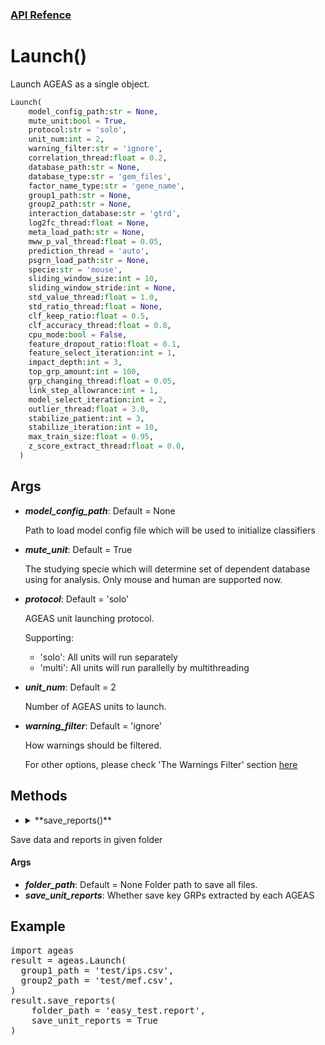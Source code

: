 ### [API Refence](https://nkmtmsys.github.io/Ageas/tutorial)


# Launch()
Launch AGEAS as a single object.
```python
Launch(
    model_config_path:str = None,
    mute_unit:bool = True,
    protocol:str = 'solo',
    unit_num:int = 2,
    warning_filter:str = 'ignore',
    correlation_thread:float = 0.2,
    database_path:str = None,
    database_type:str = 'gem_files',
    factor_name_type:str = 'gene_name',
    group1_path:str = None,
    group2_path:str = None,
    interaction_database:str = 'gtrd',
    log2fc_thread:float = None,
    meta_load_path:str = None,
    mww_p_val_thread:float = 0.05,
    prediction_thread = 'auto',
    psgrn_load_path:str = None,
    specie:str = 'mouse',
    sliding_window_size:int = 10,
    sliding_window_stride:int = None,
    std_value_thread:float = 1.0,
    std_ratio_thread:float = None,
    clf_keep_ratio:float = 0.5,
    clf_accuracy_thread:float = 0.8,
    cpu_mode:bool = False,
    feature_dropout_ratio:float = 0.1,
    feature_select_iteration:int = 1,
    impact_depth:int = 3,
    top_grp_amount:int = 100,
    grp_changing_thread:float = 0.05,
    link_step_allowrance:int = 1,
    model_select_iteration:int = 2,
    outlier_thread:float = 3.0,
    stabilize_patient:int = 3,
    stabilize_iteration:int = 10,
    max_train_size:float = 0.95,
    z_score_extract_thread:float = 0.0,
  )
```


## **Args**

+ **_model_config_path_**: <str> Default = None

    Path to load model config file which will be used to initialize classifiers


+ **_mute_unit_**: <bool> Default = True

    The studying specie which will determine set of dependent database using for analysis. Only mouse and human are supported now.


+ **_protocol_**: <str> Default = 'solo'

    AGEAS unit launching protocol.

    Supporting:
    - 'solo': All units will run separately
    - 'multi': All units will run parallelly by multithreading


+ **_unit_num_**: <int> Default = 2

    Number of AGEAS units to launch.


+ **_warning_filter_**: <str> Default = 'ignore'

    How warnings should be filtered.

    For other options, please check 'The Warnings Filter' section [here](https://docs.python.org/3/library/warnings.html#warning-filter)



## **Methods**
+ <details><summary>**save_reports()**</summary>
<p>

Save data and reports in given folder

#### **Args**
- **_folder_path_**: <str> Default = None
      Folder path to save all files.
- **_save_unit_reports_**: Whether save key GRPs extracted by each AGEAS

</p>
</details>




## **Example**
<pre>
import ageas
result = ageas.Launch(
  group1_path = 'test/ips.csv',
  group2_path = 'test/mef.csv',
)
result.save_reports(
	folder_path = 'easy_test.report',
	save_unit_reports = True
)
</pre>
